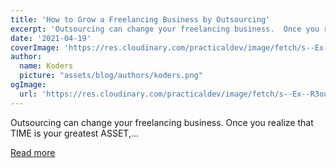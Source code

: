 ```yaml
---
title: 'How to Grow a Freelancing Business by Outsourcing'
excerpt: 'Outsourcing can change your freelancing business.  Once you realize that TIME is your greatest ASSET,...'
date: '2021-04-19'
coverImage: 'https://res.cloudinary.com/practicaldev/image/fetch/s--Ex--R3ou--/c_imagga_scale,f_auto,fl_progressive,h_420,q_auto,w_1000/https://dev-to-uploads.s3.amazonaws.com/uploads/articles/d25gmmcu1a3j6f2gy6b9.jpg'
author:
  name: Koders
  picture: "assets/blog/authors/koders.png"
ogImage:
  url: 'https://res.cloudinary.com/practicaldev/image/fetch/s--Ex--R3ou--/c_imagga_scale,f_auto,fl_progressive,h_420,q_auto,w_1000/https://dev-to-uploads.s3.amazonaws.com/uploads/articles/d25gmmcu1a3j6f2gy6b9.jpg'
---
```


Outsourcing can change your freelancing business.  Once you realize that TIME is your greatest ASSET,...

[Read more](https://dev.to/study_web_dev/how-to-grow-a-freelancing-business-by-outsourcing-4hp3)
